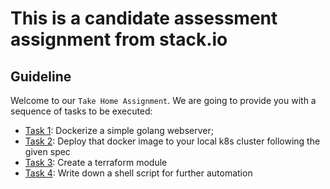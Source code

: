 # This is a candidate assessment assignment from stack.io

## Guideline

Welcome to our `Take Home Assignment`. We are going to provide you with a sequence of tasks to be executed:

* [Task 1](dockerize): Dockerize a simple golang webserver;
* [Task 2](kubernetes): Deploy that docker image to your local k8s cluster following the given spec
* [Task 3](terraform): Create a terraform module
* [Task 4](linux): Write down a shell script for further automation
